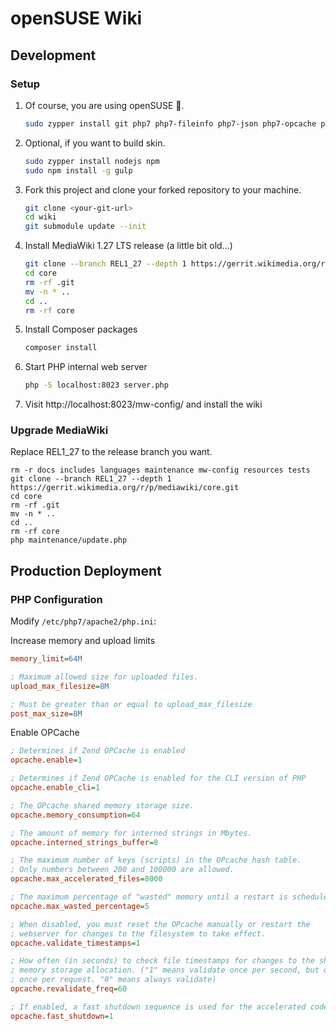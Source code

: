 # openSUSE Wiki

## Development

### Setup

1.  Of course, you are using openSUSE 🦎.

    ```bash
    sudo zypper install git php7 php7-fileinfo php7-json php7-opcache php7-sqlite php7-mbstring php-composer
    ```

2.  Optional, if you want to build skin.

    ```bash
    sudo zypper install nodejs npm
    sudo npm install -g gulp
    ```

3.  Fork this project and clone your forked repository to your machine.

    ```bash
    git clone <your-git-url>
    cd wiki
    git submodule update --init
    ```

4.  Install MediaWiki 1.27 LTS release (a little bit old...)

    ```bash
    git clone --branch REL1_27 --depth 1 https://gerrit.wikimedia.org/r/p/mediawiki/core.git
    cd core
    rm -rf .git
    mv -n * ..
    cd ..
    rm -rf core
    ```

5.  Install Composer packages

    ```bash
    composer install
    ```

6.  Start PHP internal web server

    ```bash
    php -S localhost:8023 server.php
    ```

7.  Visit http://localhost:8023/mw-config/ and install the wiki

### Upgrade MediaWiki

Replace REL1_27 to the release branch you want.

```
rm -r docs includes languages maintenance mw-config resources tests
git clone --branch REL1_27 --depth 1 https://gerrit.wikimedia.org/r/p/mediawiki/core.git
cd core
rm -rf .git
mv -n * ..
cd ..
rm -rf core
php maintenance/update.php
```

## Production Deployment

### PHP Configuration

Modify `/etc/php7/apache2/php.ini`:

Increase memory and upload limits

```ini
memory_limit=64M

; Maximum allowed size for uploaded files.
upload_max_filesize=8M

; Must be greater than or equal to upload_max_filesize
post_max_size=8M
```

Enable OPCache

```ini
; Determines if Zend OPCache is enabled
opcache.enable=1

; Determines if Zend OPCache is enabled for the CLI version of PHP
opcache.enable_cli=1

; The OPcache shared memory storage size.
opcache.memory_consumption=64

; The amount of memory for interned strings in Mbytes.
opcache.interned_strings_buffer=8

; The maximum number of keys (scripts) in the OPcache hash table.
; Only numbers between 200 and 100000 are allowed.
opcache.max_accelerated_files=8000

; The maximum percentage of "wasted" memory until a restart is scheduled.
opcache.max_wasted_percentage=5

; When disabled, you must reset the OPcache manually or restart the
; webserver for changes to the filesystem to take effect.
opcache.validate_timestamps=1

; How often (in seconds) to check file timestamps for changes to the shared
; memory storage allocation. ("1" means validate once per second, but only
; once per request. "0" means always validate)
opcache.revalidate_freq=60

; If enabled, a fast shutdown sequence is used for the accelerated code
opcache.fast_shutdown=1
```
